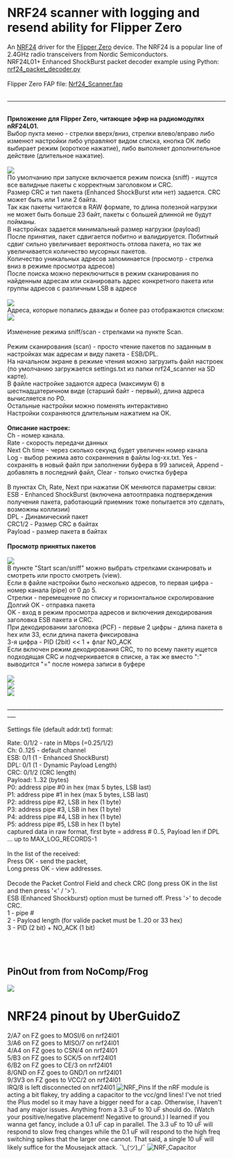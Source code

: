#  NRF24 scanner with logging and resend ability for Flipper Zero

An [NRF24](https://www.sparkfun.com/datasheets/Components/SMD/nRF24L01Pluss_Preliminary_Product_Specification_v1_0.pdf) driver for the [Flipper Zero](https://flipperzero.one/) device. The NRF24 is a popular line of 2.4GHz radio transceivers from Nordic Semiconductors.<br>
NRF24L01+ Enhanced ShockBurst packet decoder example using Python: [nrf24_packet_decoder.py](https://raw.githubusercontent.com/vad7/nrf24scan/master/nrf24_packet_decoder.py)<br>
<br>
Flipper Zero FAP file: [Nrf24_Scanner.fap](https://raw.githubusercontent.com/vad7/nrf24scan/master/Nrf24_Scanner.fap)
<br><br>
___________________________________________________________________________
<br>
<b>Приложение для Flipper Zero, читающее эфир на радиомодулях nRF24L01.</b><br>
Выбор пукта меню - стрелки вверх/вниз, стрелки влево/вправо либо изменют настройки либо управляют видом списка, кнопка ОК либо выбирает режим (короткое нажатие), либо выполняет дополнительное действие (длительное нажатие).<br><br>
<img src="https://raw.githubusercontent.com/vad7/nrf24scan/master/Screenshot-1.png"><br>
По умолчанию при запуске включается режим поиска (sniff) - ищутся все валидные пакеты с корректным заголовком и CRC.<br>
Размер CRC и тип пакета (Enhanced ShockBurst или нет) задается. CRC может быть или 1 или 2 байта.<br>
Так как пакеты читаются в RAW формате, то длина полезной нагрузки не может быть больше 23 байт, пакеты с большей длинной не будут пойманы.<br>
В настройках задается минимальный размер нагрузки (payload)<br>
После принятия, пакет сдвигается побитно и валидируется. Побитный сдвиг сильно увеличивает вероятность отлова пакета, но так же увеличивается количество мусорных пакетов.<br>
Количество уникальных адресов запоминается (просмотр - стрелка вниз в режиме просмотра адресов)<br>
После поиска можно переключиться в режим сканирования по найденным адресам или сканировать адрес конкретного пакета или группы адресов с различным LSB в адресе<br>
<br>
<img src="https://raw.githubusercontent.com/vad7/nrf24scan/master/Screenshot-6.png">
<br>
Адреса, которые попались дважды и более раз отображаются списком:<br>
<img src="https://raw.githubusercontent.com/vad7/nrf24scan/master/Screenshot-7.png">
<br><br>
Изменение режима sniff/scan - стрелками на пункте Scan.<br><br>
Режим сканирования (scan) - просто чтение пакетов по заданным в настройках мак адресам и виду пакета - ESB/DPL.<br>
На начальном экране в режиме чтения можно загрузить файл настроек (по умолчанию загружается settings.txt из папки nrf24_scanner на SD карте).<br>
В файле настройке задаются адреса (максимум 6) в шестнадцатеричном виде (старший байт - первый), длина адреса вычисляется по P0.<br>
Остальные настройки можно поменять интерактивно<br>
Настройки сохраняются длительным нажатием на ОК.<br><br>
<b>Описание настроек:</b><br>
Ch - номер канала.<br>
Rate - скорость передачи данных<br>
Next Ch time - через сколько секунд будет увеличен номер канала<br>
Log - выбор режима авто сохраннения в файлы log-xx.txt. Yes - сохранять в новый файл при заполнении буфера в 99 записей, Append - добавлять в последний файл, Clear - только очистка буфера<br><br>
В пунктах Ch, Rate, Next при нажатии OK меняются параметры связи:<br>
ESB - Enhanced ShockBurst (включена автоотправка подтверждения получения пакета, работающий приемник тоже попытается это сделать, возможны коллизии)<br>
DPL - Динамический пакет<br>
CRC1/2 - Размер CRC в байтах<br>
Payload - размер пакета в байтах<br>
<br>
<b>Просмотр принятых пакетов</b><br><br>
<img src="https://raw.githubusercontent.com/vad7/nrf24scan/master/Screenshot-2.png">
<br>
В пункте "Start scan/sniff" можно выбрать стрелками сканировать и смотреть или просто смотреть (view).<br>
Если в файле настройки было несколько адресов, то первая цифра - номер канала (pipe) от 0 до 5.<br>
Стрелки - перемещение по списку и горизонтальное скролирование<br>
Долгий OK - отправка пакета<br>
OK - вход в режим просмотра адресов и включения декодирования заголовка ESB пакета и CRC.<br>
При декодировании заголовка (PCF) - первые 2 цифры - длина пакета в hex или 33, если длина пакета фиксирована<br>
3-я цифра - PID (2bit) << 1 +  флаг NO_ACK<br>
Если включен режим декодирования CRC, то по всему пакету ищется подходящая CRC и подчеркивается в списке, а так же вместо ":" выводится "=" после номера записи в буфере<br>
<br>
<img src="https://raw.githubusercontent.com/vad7/nrf24scan/master/Screenshot-3.png">
<br>
<img src="https://raw.githubusercontent.com/vad7/nrf24scan/master/Screenshot-4.png">
<br>
<img src="https://raw.githubusercontent.com/vad7/nrf24scan/master/Screenshot-5.png">
<br>
<br>
_________________________________________________________________________________
<br>
<br>
Settings file (default addr.txt) format:<br>

Rate: 0/1/2 - rate in Mbps (=0.25/1/2)<br>
Ch: 0..125 - default channel          <br>
ESB: 0/1 (1 - Enhanced ShockBurst)    <br>
DPL: 0/1 (1 - Dynamic Payload Length) <br>
CRC: 0/1/2 (CRC length)<br>
Payload: 1..32 (bytes)                <br>
P0: address pipe #0 in hex (max 5 bytes, LSB last)<br>
P1: address pipe #1 in hex (max 5 bytes, LSB last)<br>
P2: address pipe #2, LSB in hex (1 byte)   <br>
P3: address pipe #3, LSB in hex (1 byte)   <br>
P4: address pipe #4, LSB in hex (1 byte)   <br>
P5: address pipe #5, LSB in hex (1 byte)   <br>
captured data in raw format, first byte = address # 0..5, Payload len if DPL<br>
... up to MAX_LOG_RECORDS-1<br>
<br>
In the list of the received:<br>
Press OK - send the packet,<br>
Long press OK - view addresses.<br>
<br>
Decode the Packet Control Field and check CRC (long press OK in the list and then press '<' / '>').<br>
ESB (Enhanced Shockburst) option must be turned off.
Press '>' to decode CRC.<br>
1 - pipe #<br>
2 - Payload length (for valide packet must be 1..20 or 33 hex)<br>
3 - PID (2 bit) + NO_ACK (1 bit)<br>
<br>
<br>
<br>
## PinOut from from NoComp/Frog
<img src="https://media.discordapp.net/attachments/937479784726949900/994495234618687509/unknown.png?width=567&height=634">

# NRF24 pinout by UberGuidoZ
2/A7 on FZ goes to MOSI/6 on nrf24l01<br>
3/A6 on FZ goes to MISO/7 on nrf24l01<br>
4/A4 on FZ goes to CSN/4 on nrf24l01<br>
5/B3 on FZ goes to SCK/5 on nrf24l01<br>
6/B2 on FZ goes to CE/3 on nrf24l01<br>
8/GND on FZ goes to GND/1 on nrf24l01<br>
9/3V3 on FZ goes to VCC/2 on nrf24l01<br>
IRQ/8 is left disconnected on nrf24l01
![NRF_Pins](https://user-images.githubusercontent.com/57457139/178093717-39effd5c-ebe2-4253-b13c-70517d7902f9.png)
If the nRF module is acting a bit flakey, try adding a capacitor to the vcc/gnd lines! I've not tried the Plus model so it may have a bigger need for a cap. Otherwise, I haven't had any major issues. Anything from a 3.3 uF to 10 uF should do. (Watch your positive/negative placement! Negative to ground.) I learned if you wanna get fancy, include a 0.1 uF cap in parallel. The 3.3 uF to 10 uF will respond to slow freq changes while the 0.1 uF will respond to the high freq switching spikes that the larger one cannot. That said, a single 10 uF will likely suffice for the Mousejack attack. ¯\\\_(ツ)_/¯
![NRF_Capacitor](https://user-images.githubusercontent.com/57457139/178169959-d030f9a6-d2ac-46af-af8b-470ff092c8a7.jpg)

